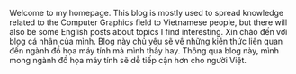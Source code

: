 Welcome to my homepage. This blog is mostly used to spread knowledge related to the Computer Graphics field to Vietnamese people, but there will also be some English posts about topics I find interesting.
Xin chào đến với blog cá nhân của mình. Blog này chủ yếu sẽ về những kiến thức liên quan đến ngành đồ họa máy tính mà mình thấy hay. Thông qua blog này, mình mong ngành đồ họa máy tính sẽ dễ tiếp cận hơn cho người Việt.

